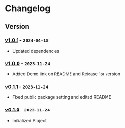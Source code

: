 # Changelog

## Version

### [v1.0.1] - `2024-04-18`

- Updated dependencies

### [v1.0.0] - `2023-11-24`

- Added Demo link on README and Release 1st version

### [v0.1.1] - `2023-11-24`

- Fixed public package setting and edited README

### [v0.1.0] - `2023-11-24`

- Initialized Project

[v1.0.1]: https://github.com/buildingwatsize/react-loading-randomizable/releases/tag/v1.0.1
[v1.0.0]: https://github.com/buildingwatsize/react-loading-randomizable/releases/tag/v1.0.0
[v0.1.1]: https://github.com/buildingwatsize/react-loading-randomizable/releases/tag/v0.1.1
[v0.1.0]: https://github.com/buildingwatsize/react-loading-randomizable/releases/tag/v0.1.0
